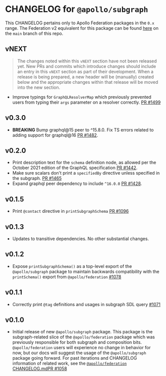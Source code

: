 # CHANGELOG for `@apollo/subgraph`

This CHANGELOG pertains only to Apollo Federation packages in the `0.x` range. The Federation v2 equivalent for this package can be found [here](https://github.com/apollographql/federation/blob/main/subgraph-js/CHANGELOG.md) on the `main` branch of this repo.

## vNEXT

> The changes noted within this `vNEXT` section have not been released yet.  New PRs and commits which introduce changes should include an entry in this `vNEXT` section as part of their development.  When a release is being prepared, a new header will be (manually) created below and the appropriate changes within that release will be moved into the new section.

- Improve typings for `GraphQLResolverMap` which previously prevented users from typing their `args` parameter on a resolver correctly. [PR #1499](https://github.com/apollographql/federation/pull/1499)

## v0.3.0

- __BREAKING__ Bump graphql@15 peer to ^15.8.0. Fix TS errors related to adding support for graphql@16 [PR #1482](https://github.com/apollographql/federation/pull/1482).

## v0.2.0

- Print description text for the `schema` definition node, as allowed per the October 2021 edition of the GraphQL specification [PR #1442](https://github.com/apollographql/federation/pull/1442).
- Make sure scalars don't print a `specifiedBy` directive unless specified in the subgraph. [PR #1465](https://github.com/apollographql/federation/pull/1465)
- Expand graphql peer dependency to include `^16.0.0` [PR #1428](https://github.com/apollographql/federation/pull/1428).

## v0.1.5

- Print `@contact` directive in `printSubgraphSchema` [PR #1096](https://github.com/apollographql/federation/pull/1096)

## v0.1.3

- Updates to transitive dependencies.  No other substantial changes.

## v0.1.2

- Expose `printSubgraphSchema()` as a top-level export of the `@apollo/subgraph` package to maintain backwards compatibility with the `printSchema()` export from `@apollo/federation` [#1078](https://github.com/apollographql/federation/pull/1078)

## v0.1.1

- Correctly print `@tag` definitions and usages in subgraph SDL query [#1071](https://github.com/apollographql/federation/pull/1071)

## v0.1.0

- Initial release of new `@apollo/subgraph` package. This package is the subgraph-related slice of the `@apollo/federation` package which was previously responsible for both subgraph and composition bits. `@apollo/federation` users will experience no change in behavior for now, but our docs will suggest the usage of the `@apollo/subgraph` package going forward. For past iterations and CHANGELOG information of related work, see the [`@apollo/federation` CHANGELOG.md](../federation-js/CHANGELOG.md)[PR #1058](https://github.com/apollographql/federation/pull/1058)

